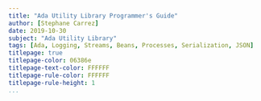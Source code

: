 ```yaml
---
title: "Ada Utility Library Programmer's Guide"
author: [Stephane Carrez]
date: 2019-10-30
subject: "Ada Utility Library"
tags: [Ada, Logging, Streams, Beans, Processes, Serialization, JSON]
titlepage: true
titlepage-color: 06386e
titlepage-text-color: FFFFFF
titlepage-rule-color: FFFFFF
titlepage-rule-height: 1
...
```

